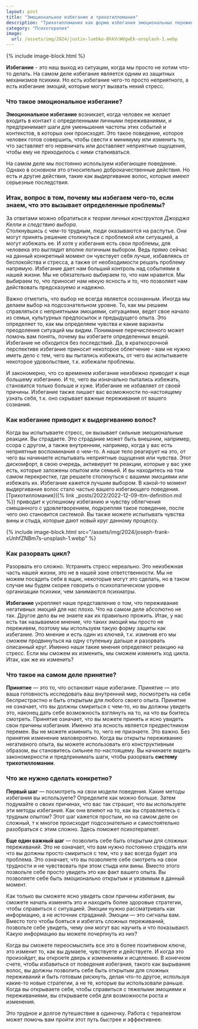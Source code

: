 ```yaml
---
layout: post
title: "Эмоциональное избегание и трихотилломания"
description: "Трихотилломания как форма избегания эмоциональных переживаний - причины появления и способ избавления"
category: "Психотерапия"
image:
  url: /assets/img/2024/justin-luebke-BkkVcWUgwEk-unsplash-1.webp
---
```


{% include image-block.html %}

**Избегание** - это наш выход из ситуации, когда мы просто не хотим что-то делать. 
На самом деле избегание является одним из защитных механизмов психики.
Но есть избегание чего-то просто неприятного, а есть избегание эмоций, 
которые могут вызвать некий стресс.

### Что такое эмоциональное избегание?

**Эмоциональное избегание** возникает, когда человек не желает входить в контакт 
с определенными личными переживаниями, и предпринимает шаги для уменьшения частоты этих событий и контекстов, 
в которых они происходят. Это такое поведение, которое человек готов совершить, чтобы свести к минимуму или изменить 
то, что заставляет его нервничать или доставляет неприятные ощущения, чтобы ему не приходилось с ними сталкиваться.

На самом деле мы постоянно используем избегающее поведение. Однако в основном это относительно доброкачественные 
действия. Но есть и другие действия, такие как выдергивание волос, которые имеют серьезные последствия. 

### Итак, вопрос в том, почему мы избегаем чего-то, если знаем, что это вызывает определенные проблемы?

За ответами можно обратиться к *теории личных конструктов Джорджа Келли* и *следствию выбора*.  
Столкнувшись с чем-то трудным, люди оказываются на распутье. Они могут принять решение столкнуться с проблемой или 
ситуацией, а могут избежать ее. И хотя у избегания есть свои проблемы, для человека это выглядит вполне логичным выбором.
Ведь прямо сейчас на данный конкретный момент он чувствует себя лучше, избавляясь от беспокойства и стресса, 
а также от необходимости решать проблему напрямую. Избегание дает нам больший контроль над событиями в нашей жизни. 
Мы не обязательно выбираем то, что нам нравится. Мы выбираем то, что приносит нам некую ясность и то, что 
позволяет нам действовать предсказуемо и надежно.  

Важно отметить, что выбор не всегда является осознанным. Иногда мы делаем выбор на подсознательном уровне. 
То, как мы решаем справляться с неприятными эмоциями, ситуациями, ведет свое начало из семьи, культурных предпосылок 
и предыдущего опыта.  Это определяет то, как мы определяем чувства и какие варианты преодоления ситуаций мы видим. 
Понимание перечисленного может помочь вам понять, почему вы избегаете определенных вещей. Избегание не обходится без последствий. 
Да, в краткосрочной перспективе избегание приносит некоторое облегчение - вам не нужно иметь дело с тем, чего 
вы пытались избежать, от чего вы испытываете некоторое удовольствие, т.к.  избежали проблемы.  

И закономерно, что со временем избегание неизбежно приводит к еще большему избеганию. И то, чего вы изначально 
пытались избежать, становится только больше и хуже. Избегание не избавляет от своей причины. Избегание также лишает 
вас возможности по-настоящему узнать себя, т.к. оно скрывает важные переживания от вашего сознания.

### Как избегание приводит к выдергиванию волос?

Когда вы испытываете стресс, он вызывает сильные эмоциональные реакции. Вы страдаете. 
Это страдание может быть внешним, например, ссора с другом, а также внутренним, например, 
когда у вас есть неприятные воспоминания о чем-то. А наше тело реагирует на это, от чего вы начинаете испытывать 
неприятные ощущения или чувства. Этот дискомфорт, в свою очередь, активирует те реакции, которые у вас уже есть, 
которые заложены опытом или семьей. И вы находитесь на том самом перекрестке, где решаете столкнуться 
с вашими эмоциями или избежать их. Избегание кажется лучшим выбором. В какой-то момент выдергивание волос 
стало частью вашего избегающего поведения. [Трихотилломания]({% link _posts/2022/2022-12-09-ttm-definition.md %}) приводит к успешному избеганию и чувству 
облегчения смешанного с удовлетворением, подкрепляя такое поведение, после чего оно становится системой. 
Вы также можете испытывать чувства вины и стыда, которые дают новый круг данному процессу.

{% include image-block.html src="/assets/img/2024/joseph-frank-xUnhfZNBm7s-unsplash-1.webp" %}

### Как разорвать цикл?

Разорвать его сложно. Устранить стресс нереально. Это неизбежная часть нашей жизни, это не в нашей зоне ответственности. 
Мы не можем посадить себя в ящик, некоторые могут это сделать, но в таком случае мы будем скорее говорить 
о психопатическом уровне организации психики, чем занимаются психиатры.  

**Избегание** укрепляет наше представление о том, что переживание негативных эмоций для нас плохо. 
Что на самом деле абсолютно не так. Другое дело вы не знаете как их правильно прожить.
Итак, у нас есть так называемое мнение, что таких эмоций мы просто не переживем, поэтому мы используем 
такую форму защиты как избегание. Это мнение и есть один из ключей, т.к. изменив его мы сможем продвинуться 
на одну ступеньку дальше и разорвать описанный круг. Именно наши такие мнения определяют реакцию на стресс. 
Если мы сможем их изменить, мы сможем изменить ход цикла. Итак, как же их изменить?

### Что такое на самом деле принятие?

**Принятие** — это то, что остановит наше избегание. Принятие — это ваша готовность исследовать ваш внутренний мир, 
посмотреть на себя беспристрастно и быть открытым для любого своего опыта. Принятие не означает, 
что вы должны смириться с чем-то, но вы должны увидеть это, наконец дать себе возможность взглянуть на то, 
на что вы боитесь смотреть. Принятие означает, что вы можете принять и ясно увидеть свои причины избегания. 
Именно эта ясность является предвестником перемен. Вы не можете изменить то, чего не признаете. Это важно. 
Без принятия изменение маловероятно. Когда вы открыты переживанию негативного опыта, вы можете использовать 
его конструктивным образом, вы становитесь сильнее по-настоящему. Вы начинаете видеть закономерности и 
предпринимать шаги, чтобы разорвать **систему трихотилломании**.

### Что же нужно сделать конкретно?

**Первый шаг** — посмотреть на свои модели поведения. Какие методы избегания вы используете? 
Определите как можно больше. Затем подумайте о своих причинах, что вас так страшит, что вы используете 
эти методы избегания. Как они влияют на то, как вы справляетесь с трудным опытом? Этот шаг кажется простым, 
но на самом деле он сложный, т к многое происходит подсознательно и самостоятельно разобраться с этим сложно. 
Здесь поможет психотерапевт.  

**Еще один важный шаг** — позволить себе быть открытым для сложных переживаний. 
Это не означает, что вам нужно постоянно страдать или что вы должны просто смириться с тем, что у вас 
всегда будет эта проблема. Это означает, что вы позволяете себе смотреть на свои трудности и не 
чувствовать при этом стыда или вины. Вместо этого позвольте себе просто увидеть это как факт вашего опыта. 
Вы позволяете себе быть эмоционально открытым и уязвимым в данный момент.  

Как только вы сможете ясно увидеть свои причины избегания, вы сможете начать изменять это и находить более 
здоровые стратегии, чтобы справиться с ситуацией. Эмоции нужно рассматривать как информацию, а не источник страданий. 
Эмоции — это сигналы вам. Вместо того чтобы бояться и избегать сложных переживаний, позвольте себе увидеть, 
чему они могут вас научить и что показывают. Какую информацию вы можете почерпнуть из них?  

Когда вы сможете переосмыслить все это в более позитивном ключе, это изменит то, как вы думаете, чувствуете и действуете. 
И когда это произойдет, вы откроете дверь к изменениям и исцелению. В конечном счете, чтобы избавиться 
от поведения избегания, такого как вырывание волос, вы должны позволить себе быть открытым для 
сложных переживаний и быть готовым рискнуть, делая что-то другое, используя какие-то новые стратегии, 
а не те, которые вы использовали раньше. Когда вы открываете себя, чтобы справиться с тяжелыми эмоциями 
и переживаниями, вы открываете себя для возможности роста и изменения. 

Это трудное и долгое путешествие в одиночку. Работа с терапевтом может помочь вам пройти этот путь быстрее и эффективнее.